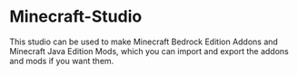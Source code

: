 # Minecraft-Studio
This studio can be used to make Minecraft Bedrock Edition Addons and Minecraft Java Edition Mods, which you can import and export the addons and mods if you want them.
